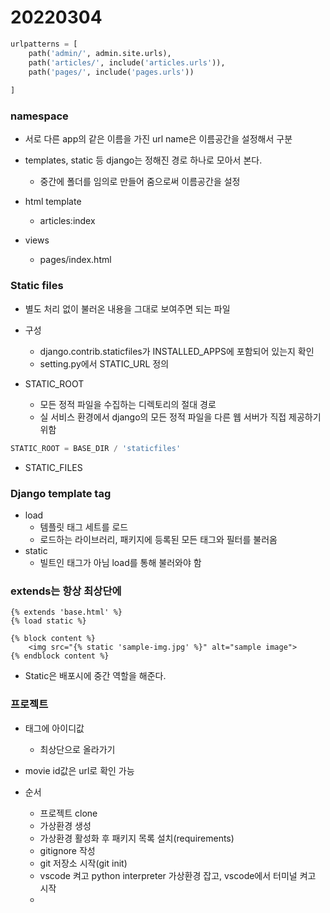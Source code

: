 # 20220304



```python
urlpatterns = [
    path('admin/', admin.site.urls),
    path('articles/', include('articles.urls')),
    path('pages/', include('pages.urls'))
    
]
```



### namespace

* 서로 다른 app의 같은 이름을 가진 url name은 이름공간을 설정해서 구분
* templates, static 등 django는 정해진 경로 하나로 모아서 본다.
  * 중간에 폴더를 임의로 만들어 줌으로써 이름공간을 설정



* html template
  * articles:index

* views
  * pages/index.html



### Static files

* 별도 처리 없이 불러온 내용을 그대로 보여주면 되는 파일
* 구성
  * django.contrib.staticfiles가 INSTALLED_APPS에 포함되어 있는지 확인
  * setting.py에서 STATIC_URL 정의

* STATIC_ROOT
  * 모든 정적 파일을 수집하는 디렉토리의 절대 경로
  * 실 서비스 환경에서 django의 모든 정적 파일을 다른 웹 서버가 직접 제공하기 위함

```python
STATIC_ROOT = BASE_DIR / 'staticfiles'
```

* STATIC_FILES



### Django template tag

* load
  * 템플릿 태그 세트를 로드
  * 로드하는 라이브러리, 패키지에 등록된 모든 태그와 필터를 불러옴
* static
  * 빌트인 태그가 아님 load를 통해 불러와야 함



### extends는 항상 최상단에

```django
{% extends 'base.html' %}
{% load static %}

{% block content %}
	<img src="{% static 'sample-img.jpg' %}" alt="sample image">
{% endblock content %}
```

* Static은 배포시에 중간 역할을 해준다.





### 프로젝트

* 태그에 아이디값
  * 최상단으로 올라가기
* movie id값은 url로 확인 가능

* 순서
  * 프로젝트 clone
  * 가상환경 생성
  * 가상환경 활성화 후 패키지 목록 설치(requirements)
  * gitignore 작성
  * git 저장소 시작(git init)
  * vscode 켜고 python interpreter 가상환경 잡고, vscode에서 터미널 켜고 시작
  * 